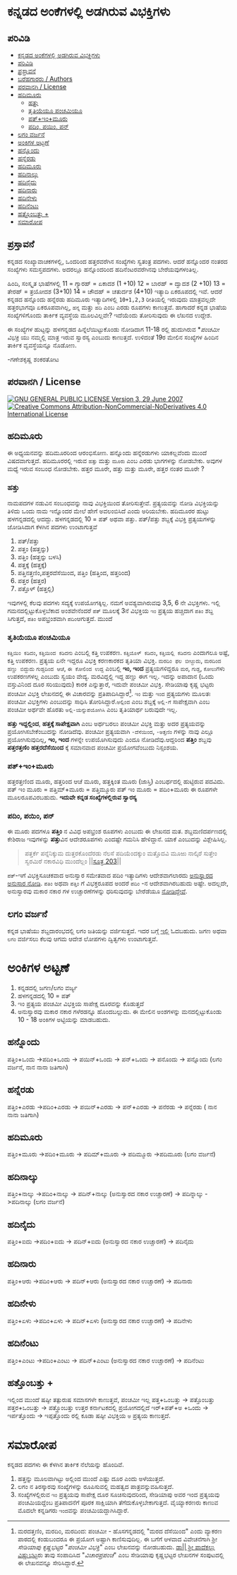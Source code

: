# ಕನ್ನಡದ ಅಂಕೆಗಳಲ್ಲಿ ಅಡಗಿರುವ ವಿಭಕ್ತಿಗಳು
## ಪರಿವಿಡಿ

- [ಕನ್ನಡದ ಅಂಕೆಗಳಲ್ಲಿ ಅಡಗಿರುವ ವಿಭಕ್ತಿಗಳು](#ಕನ್ನಡದ-ಅಂಕೆಗಳಲ್ಲಿ-ಅಡಗಿರುವ-ವಿಭಕ್ತಿಗಳು)
- [ಪರಿವಿಡಿ](#ಪರಿವಿಡಿ)
- [ಪ್ರಸ್ತಾವನೆ](#ಪ್ರಸ್ತಾವನೆ)
- [ಬರೆಹಗಾರರು / Authors](#ಬರೆಹಗಾರರು--authors)
- [ಪರವಾನಗಿ / License](#ಪರವಾನಗಿ--license)
- [ಹದಿಮೂರು](#ಹದಿಮೂರು)
  - [ಹತ್ತು](#ಹತ್ತು)
  - [ತೃತಿಯೆಯೂ ಪಂಚಮಿಯೂ](#ತೃತಿಯೆಯೂ-ಪಂಚಮಿಯೂ)
  - [ಪತ್+ಇಂ+ಮೂರು](#ಪತ್ಇಂಮೂರು)
  - [ಪದಿಂ, ಪಯಿಂ, ಪನ್](#ಪದಿಂ-ಪಯಿಂ-ಪನ್)
- [ಲಗಂ ವರ್ಜನೆ](#ಲಗಂ-ವರ್ಜನೆ)
- [ಅಂಕಿಗಳ ಅಟ್ಟಣೆ](#ಅಂಕಿಗಳ-ಅಟ್ಟಣೆ)
- [ಹನ್ನೊಂದು](#ಹನ್ನೊಂದು)
- [ಹನ್ನೆರಡು](#ಹನ್ನೆರಡು)
- [ಹದಿಮೂರು](#ಹದಿಮೂರು-1)
- [ಹದಿನಾಲ್ಕು](#ಹದಿನಾಲ್ಕು)
- [ಹದಿನೈದು](#ಹದಿನೈದು)
- [ಹದಿನಾರು](#ಹದಿನಾರು)
- [ಹದಿನೇಳು](#ಹದಿನೇಳು)
- [ಹದಿನೆಂಟು](#ಹದಿನೆಂಟು)
- [ಹತ್ತೊಂಬತ್ತು +](#ಹತ್ತೊಂಬತ್ತು-)
- [ಸಮಾರೋಪ](#ಸಮಾರೋಪ)

## ಪ್ರಸ್ತಾವನೆ
ಕನ್ನಡದ ಸಂಖ್ಯಾವಾಚಕಗಳಲ್ಲಿ, ಒಂದರಿಂದ ಹತ್ತರವರೆಗಿನ ಸಂಖ್ಯೆಗಳು ಸ್ವತಂತ್ರ ಪದಗಳು. ಆದರೆ ಹನ್ನೊಂದರ ನಂತರದ ಸಂಖ್ಯೆಗಳು ಸಮಸ್ತಪದಗಳು.
ಅದರಲ್ಲೂ ಹನ್ನೊಂದರಿಂದ ಹದಿನೆಂಟರವರೆಗಿನವು ಬೇರೆಯವುಗಳಂತಿಲ್ಲ.

 ಹಿಂದಿ, ಸಂಸ್ಕೃತ ಭಾಷೆಗಳಲ್ಲಿ 
11 = ಗ್ಯಾರಹ್ = ಏಕಾದಶ (1 +10)
12 = ಬಾರಹ್ = ದ್ವಾದಶ (2 +10)
13 = ತೇರಹ್ = ತ್ರಯೋದಶ (3+10)
14 = ಚೌದಹ್ = ಚತುರ್ದಶ (4+10)
ಇತ್ಯಾದಿ ಏಕರೂಪದಲ್ಲಿ ಇವೆ. ಆದರೆ ಕನ್ನಡದ ಹನ್ನೊಂದು ಹನ್ನೆರಡು ಹದಿಮೂರು ಇತ್ಯಾದಿಗಳಲ್ಲಿ `10+1,2,3` ರೀತಿಯಲ್ಲಿ ಇರುವುದು ಮಾತ್ರವಲ್ಲದೇ ಹತ್ತರಭಾಗವೂ ಏಕರೂಪವಾಗಿಲ್ಲ, `ಹನ್ನ` ಮತ್ತು `ಹದಿ` ಎಂಬ ಎರಡು ರೂಪಗಳು ಕಾಣುತ್ತವೆ. ಹಾಗಾದರೆ ಕನ್ನಡ ಭಾಷೆಯ ಸಂಖ್ಯೆಗಳಿಗೊಂದು ತಾರ್ಕಿಕ ವ್ಯವಸ್ಥೆಯ ಮೂಲವಿಲ್ಲವೇ? ಇದೆಯೆಂದು ತೋರಿಸುವುದು ಈ ಲೆಖನದ ಉದ್ದೇಶ.

ಈ ಸಂಖ್ಯೆಗಳ ಹುಟ್ಟನ್ನು ಹಳಗನ್ನಡದ ಹಿನ್ನೆಲೆಯಿಟ್ಟುಕೊಂಡು ನೋಡಿದಾಗ 11-18 ರಲ್ಲಿ ಹುದುಗಿರುವ **ಪಂಚಮೀ ವಿಭಕ್ತಿ* ಯು ನಮ್ಮಲ್ಲಿ ಮಾತ್ರ ಇರುವ ಸ್ವಾರಸ್ಯ ಎಂಬುದು ಕಾಣುತ್ತದೆ. ಉಳಿದಂತೆ 19ರ ಮೇಲಿನ ಸಂಖ್ಯೆಗಳ ಹಿಂದಿನ ತಾರ್ಕಿಕ ವ್ವವಸ್ಥೆಯನ್ನೂ ನೊಡೋಣ.

-ಗಣೇಶಕೃಷ್ಣ ಶಂಕರತೋಟ

## ಪರವಾನಗಿ / License

[![GNU GENERAL PUBLIC LICENSE Version 3, 29 June 2007](https://www.gnu.org/graphics/gplv3-127x51.png) ![Creative Commons Attribution-NonCommercial-NoDerivatives 4.0 International License](https://i.creativecommons.org/l/by-nc-nd/4.0/88x31.png)](../README.md#ಪರವಾನಗಿ--license)

## ಹದಿಮೂರು
ಈ ಅಧ್ಯಯನವನ್ನು ಹದಿಮೂರರಿಂದ ಆರಂಭಿಸೋಣ. ಹನ್ನೊಂದು ಹನ್ನೆರಡುಗಳು ಯಾಕಲ್ಲವೆಂದು ಮುಂದೆ ವಿಷದವಾಗುತ್ತದೆ.
ಹದಿಮೂರರಲ್ಲಿ ಇರುವ `ಹತ್ತು` ಮತ್ತು `ಮೂರು` ಎಂಬ ಎರಡು ಭಾಗಗಳನ್ನು ನೋಡಬೇಕು. ಅವುಗಳ ಮಧ್ಯೆ ಇರುವ ಸಂಬಂಧ ನೋಡಬೇಕು.
ಹತ್ತರ ಮೂರೇ, ಹತ್ತು ಮತ್ತು ಮೂರೇ, ಹತ್ತರ ನಂತರ ಮೂರೇ ?

### ಹತ್ತು
ನಾಮಪದಗಳ ನಡುವಿನ ಸಂಬಂಧವನ್ನು ನಾವು ವಿಭಕ್ತಿಯಿಂದ ತೋರಿಸುತ್ತೇವೆ. ಪ್ರತ್ಯಯವನ್ನು ನೋಡಿ ವಿಭಕ್ತಿಯನ್ನು ತಿಳಿದು ಒಂದು ನಾಮ ಇನ್ನೊಂದರ ಮೇಲೆ ಹೇಗೆ ಅವಲಂಬಿಸಿದೆ ಎಂದು ಅರಿಯಬೇಕು. ಹದಿಮೂರರ ಹುಟ್ಟು ಹಳಗನ್ನಡದಲ್ಲಿ ಆದದ್ದು. ಹಳಗನ್ನಡದಲ್ಲಿ 10 = ಪತ್ ಅಥವಾ ಪತ್ತು. ಪತ್/ಪತ್ತು ಶಬ್ದಕ್ಕೆ ವಿಭಕ್ತಿ ಪ್ರತ್ಯಯಗಳನ್ನು ಜೋಡಿಸಿದಾಗ ಕೆಳಗಿನ ಪದಗಳು ಉಂಟಾಗುತ್ತವೆ
1. ಪತ್/ಪತ್ತು
2. ಪತ್ತಂ (ಹತ್ತನ್ನು)
3. ಪತ್ತಿಂ (ಹತ್ತನ್ನು ಬಳಸಿ)
4. ಪತ್ತಕ್ಕೆ (ಹತ್ತಕ್ಕೆ)
5. ಪತ್ತಿನತ್ತಣಿಂ,ಪತ್ತರದೆಸೆಯಿಂದ, ಪತ್ತಿಂ (ಹತ್ತಿಂದ, ಹತ್ತರಿಂದ)
6. ಪತ್ತರ (ಹತ್ತರ)
7. ಪತ್ತೊಳ್ (ಹತ್ತಲ್ಲಿ)

ಇವುಗಳಲ್ಲಿ ಕೆಲವು ಪದಗಳು ಸದ್ಯಕ್ಕೆ ಉಪಯೋಗಕ್ಕಿಲ್ಲ. ನಮಗೆ ಅವಶ್ಯವಾಗಿರುವವು 3,5, 6 ನೇ ವಿಭಕ್ತಿಗಳು. ಇಲ್ಲಿ ಗಮನದಲ್ಲಿಟ್ಟುಕೊಳ್ಳಬೆಕಾದ ಅಂಶವೇನೆಂದರೆ `ಪತ್` ಮೂಲಕ್ಕೆ 3ನೆ ವಿಭಕ್ತಿಯ `ಇಂ` ಪ್ರತ್ಯಯ ಹಚ್ಚಿದಾಗ `ಪತಿಂ` ಶಬ್ದ ಸಿಗುತ್ತದೆ, `ಪತಿಂ` ಅಪಭ್ರಂಶವಾಗಿ `ಪದಿಂ`ಆಗುತ್ತದೆ. ಮುಂದೆ

### ತೃತಿಯೆಯೂ ಪಂಚಮಿಯೂ
`ಕತ್ತಿಯಿಂ ಕಡಿದಂ`, `ಕತ್ತಿಯಿಂದ ಕಡಿದನು` ಎಂಬಲ್ಲಿ ಕತ್ತಿ ಉಪಕರಣ.
`ಕತ್ತಿಯೊಳ್ ಕಡಿದಂ`, `ಕತ್ತಿಯಲ್ಲಿ ಕಡಿದನು` ಎಂದಾಗಲೂ ಅಷ್ಟೆ, ಕತ್ತಿ ಉಪಕರಣ. ಪ್ರತ್ಯಯ ಏನೇ ಇದ್ದರೂ ವಿಭಕ್ತಿ ಕರಣಕಾರಕದ ತೃತಿಯಾ ವಿಭಕ್ತಿ.
`ಮರದಿಂ ಫಲ ಬೀೞ್ದುದು`, `ಮರದಿಂದ ಹಣ್ಣು ಬಿದ್ದುದು`
`ಗುಡ್ಡದಿಂದ ಆಚೆ`, `ಈ ಕೋಲಿಂದ ಉದ್ದ` ಎಂಬಲ್ಲಿ **ಇಂ, ಇಂದ** ಪ್ರತ್ಯಯಗಳಿದ್ದರೂ `ಮರ`, `ಗುಡ್ಡ`, `ಕೋಲು`ಗಳು ಉಪಕರಣಗಳಲ್ಲ ಎಂಬುದು ಸ್ವಯಂ ವೇದ್ಯ. ಮರವಿದ್ದಲ್ಲಿ ಇದ್ದ ಹಣ್ಣು ಈಗ ಇಲ್ಲ. ಇದನ್ನು ಅಪಾದಾನ (ಒಂದು ವಸ್ತುವಿನಿಂದ ದೂರ ಸರಿಯುವುದು) ಕಾರಕ ಎನ್ನುತ್ತಾರೆ, ಇದುವೇ ಪಂಚಮೀ ವಿಭಕ್ತಿ. ಸೇಡಿಯಾಪು ಕೃಷ್ಣ ಭಟ್ಟರು ಪಂಚಮೀ ವಿಭಕ್ತಿ ಲೇಖನದಲ್ಲಿ ಈ ವಿಚಾರವನ್ನು ಪ್ರತಿಪಾದಿಸಿದ್ದಾರೆ[^1]. `ಇಂ` ಮತ್ತು `ಇಂದ` ಪ್ರತ್ಯಯಗಳು ಮೂಲತಃ ಪಂಚಮೀ ವಿಭಕ್ತಿಗಳು ಎಂಬುದನ್ನು ಸಾಧಿಸಿ ತೋರಿಸಿದ್ದಾರೆ.`ಅಲ್ಲಿಂದ` ಎಂಬ ಶಬ್ದಕ್ಕೆ `ಅಲ್ಲಿ-ಗೆ` ಸಾಪೇಕ್ಷವಾಗಿ ಎಂಬ ಪಂಚಮೀ ಅರ್ಥವೇ ಹೊರತು `ಅಲ್ಲಿ-ಯನ್ನುಪಯೋಗಿಸಿ` ಎಂಬ ತೃತಿಯಾರ್ಥ ಬರುವುದೇ ಇಲ್ಲ.

**ಹತ್ತು ಇದ್ದಲ್ಲಿಂದ**, **ಹತ್ತಕ್ಕೆ ಸಾಪೇಕ್ಷವಾಗಿ** ಎಂಬ ಅರ್ಥಬರಲು ಪಂಚಮೀ ವಿಭಕ್ತಿ ಮತ್ತು ಅದರ ಪ್ರತ್ಯಯವನ್ನು ಪ್ರಯೋಗಿಸಬೇಕೆಂಬುದನ್ನು ನೋಡಿದೆವು. ಪಂಚಮೀ ಪ್ರತ್ಯಯವಾಗಿ `-ದೆಸೆಯಿಂದ`, `-ಅತ್ತಣಿಂ` ಗಳನ್ನು ನಾವು ಎಲ್ಲೂ ಪ್ರಯೋಗಿಸುವುದಿಲ್ಲ, **ಇಂ, ಇಂದ** ಗಳನ್ನೇ ಉಪಯೊಗಿಸುವುದು ಎಂದೂ ನೋಡಿದೆವು.ಆದ್ದರಿಂದ **ಪತ್ತಿಂ** ಶಬ್ದವು **ಪತ್ತರತ್ತಣಿಂ** **ಹತ್ತರದೆಸೆಯಿಂದ** ಕ್ಕೆ ಸಮಾನವಾದ ಪಂಚಮೀ ಪ್ರಯೋಗವೆಂಬುದು ನಿಸ್ಸಂಶಯ.

### ಪತ್+ಇಂ+ಮೂರು
ಹತ್ತರತ್ತಣಿಂದ ಮೂರು, ಹತ್ತರಿಂದ ಆಚೆ ಮೂರು, ಹತ್ತಕ್ಕಿಂತ ಮೂರು (ಜಾಸ್ತಿ) ಎಂಬರ್ಥದಲ್ಲಿ ಹುಟ್ಟಿರುವ ಪದವಿದು.
ಪತ್ ಇಂ ಮೂರು = ಪತ್ತಿಮ್+ಮೂರು = ಪತ್ತಿಮ್ಮೂರು 
ಪತ್ ಇಂ ಮೂರು = ಪದಿಂ+ಮೂರು
ಈ ರೂಪಗಳೇ ಮೂಲರೂಪವಿರಬಹುದು.
**ಇದುವೇ ಕನ್ನಡ ಸಂಖ್ಯೆಗಳಲ್ಲಿರುವ ಸ್ವಾರಸ್ಯ**

### ಪದಿಂ, ಪಯಿಂ, ಪನ್
ಈ ಮೂರು ಪದಗಳೂ **ಪತ್ತಿಂ** ನ ವಿವಿಧ ಅಪಭ್ರಂಶ ರೂಪಗಳು ಎಂಬುದು ಈ ಲೇಖನದ ಮತ.
ಶಬ್ದಮಣಿದರ್ಪಣದಲ್ಲಿ ಕೇಶಿರಾಜ ಇವುಗಳನ್ನು **ಪತ್ತು**ವಿನ ಆದೇಶರೂಪಗಳು ಎಂದಷ್ಟೇ ಗಮನಿಸಿ ಹೇಳಿದ್ದಾನೆ. ಯಾಕೆ ಎಂಬುದನ್ನು ವಿಶ್ಲೇಷಿಸಿಲ್ಲ.

>ಪತ್ತರ್ಕೆ ಪನ್ನೆನಿಕ್ಕುಮ
ದುತ್ತರಕೊಂದೆರಡು ನೆಲಸೆ ಪದಿಯೆಂದಕ್ಕುಂ
ಮತ್ತೊದವಿ ಮೂಱು ನಾಲ್ಕಿರೆ
ಸುತ್ತೇಂ ಸ್ವರಮಿರೆ ನಕಾರವಿಧಿ ಮುಂದೆಲ್ಲಂ ||[ಸೂತ್ರ 203](https://youtu.be/ZIjoq7hUcVc?list=PLYc_H2yt-vAJhMjmz3cztfjiNO7XhgRQG&t=3365)||

`ಪತ್`-ಇಗೆ ವಿಭಕ್ತಿಸೂಚಕವಾದ ಅನುಸ್ವಾರ ಸಮೇತವಾದ ಪದಿಂ ಇತ್ಯಾದಿಗಳು ಆದೇಶವಾಗಲಾರದು [ಅನುಸ್ವಾರದ ಅನುಸಾರ ನೋಡಿ](https://github.com/amshuman-kr/kannadada-bhakti/blob/main/content/%E0%B2%B5%E0%B2%95%E0%B2%BE%E0%B2%B0%E0%B2%A6%20%E0%B2%B5%E0%B2%BF%E0%B2%AD%E0%B2%95%E0%B3%8D%E0%B2%A4%E0%B2%BF.md#%E0%B2%A6%E0%B3%8D%E0%B2%B5%E0%B2%BF%E0%B2%A4%E0%B3%8D%E0%B2%B5%E0%B2%B8%E0%B2%82%E0%B2%A7%E0%B2%BF). `ಪತಿಂ` ಅಥವಾ `ಪತ್ತಿಂ` ಗೆ ವಿಭಕ್ತರೂಪದ ಅಂದರೆ `ಪದಿಂ` -ನ ಆದೇಶವಾಗಿರಬಹುದು ಅಷ್ಟೇ.
ಅದಲ್ಲದೇ, ಅನುಸ್ವಾರವು ಮಕಾರ ನಕಾರ ಗಳ ಉಚ್ಚಾರಣೆಗಳನ್ನು ಧರಿಸುವುದನ್ನು ಬೇರೆಡೆಯೂ [ನೋಡಿದ್ದೇವೆ](https://github.com/amshuman-kr/kannadada-bhakti/blob/main/content/%E0%B2%85%E0%B2%A8%E0%B3%81%E0%B2%B8%E0%B3%8D%E0%B2%B5%E0%B2%BE%E0%B2%B0%E0%B2%A6%20%E0%B2%85%E0%B2%A8%E0%B3%81%E0%B2%B8%E0%B2%BE%E0%B2%B0.md#%E0%B2%B9%E0%B2%B5%E0%B3%8D%E0%B2%AF%E0%B2%95%E0%B2%95%E0%B2%A8%E0%B3%8D%E0%B2%A8%E0%B2%A1%E0%B2%A6%E0%B2%B2%E0%B3%8D%E0%B2%B2%E0%B2%BF-%E0%B2%85%E0%B2%B0%E0%B3%8D%E0%B2%A7%E0%B2%BE%E0%B2%A8%E0%B3%81%E0%B2%B8%E0%B3%8D%E0%B2%B5%E0%B2%BE%E0%B2%B0-%E0%B2%B9%E0%B2%BE%E0%B2%97%E0%B3%82-%E0%B2%85%E0%B2%A6%E0%B3%81-%E0%B2%A8%E0%B2%95%E0%B2%BE%E0%B2%B0%E0%B2%B5%E0%B2%BE%E0%B2%97%E0%B3%81%E0%B2%B5-%E0%B2%AA%E0%B3%8D%E0%B2%B0%E0%B2%95%E0%B3%8D%E0%B2%B0%E0%B2%BF%E0%B2%AF%E0%B3%86). 

## ಲಗಂ ವರ್ಜನೆ
ಕನ್ನಡ ಭಾಷೆಯು ಶಬ್ದದಾರಂಭದಲ್ಲಿ ಲಗಂ ಜತಿಯನ್ನು ವರ್ಜಿಸುತ್ತದೆ. ಇದರ ಬಗ್ಗೆ [ಇಲ್ಲಿ](https://github.com/amshuman-kr/kannadada-bhakti/blob/main/content/%E0%B2%B5%E0%B2%95%E0%B2%BE%E0%B2%B0%E0%B2%A6%20%E0%B2%B5%E0%B2%BF%E0%B2%AD%E0%B2%95%E0%B3%8D%E0%B2%A4%E0%B2%BF.md#%E0%B2%A6%E0%B3%8D%E0%B2%B5%E0%B2%BF%E0%B2%A4%E0%B3%8D%E0%B2%B5%E0%B2%B8%E0%B2%82%E0%B2%A7%E0%B2%BF) ಓದಬಹುದು. ಜಗಣ ಅಥವಾ `ಲಗಂ` ವರ್ಜಿಸಲು ಕೆಲವು ಆಗಮ ಆದೇಶ ಲೋಪಗಳು ದ್ವಿತ್ವಗಳು ಉಂಟಾಗುತ್ತವೆ.

# ಅಂಕಿಗಳ ಅಟ್ಟಣೆ
1. ಕನ್ನಡದಲ್ಲಿ ಜಗಣ/ಲಗಂ ವರ್ಜ್ಯ
2. ಹಳಗನ್ನಡದಲ್ಲಿ 10 = ಪತ್
3. ಇಂ ಪ್ರತ್ಯಯ ಪಂಚಮೀ ವಿಭಕ್ತಿಯ ಸಾಪೇಕ್ಷ ದೂರವನ್ನು ಕೊಡುತ್ತದೆ
4. ಅನುಸ್ವಾರವು ಮಕಾರ ನಕಾರ ಗಳೆರಡನ್ನೂ ಹೊಂದಬಲ್ಲುದು.
ಈ ಮೇಲಿನ ಅಂಶಗಳನ್ನು ಮನದಲ್ಲಿಟ್ಟುಕೊಂಡು 10 - 18 ಅಂಕಿಗಳ ಅಟ್ಟಿಯನ್ನು ಮಾಡಬಹುದು.

## ಹನ್ನೊಂದು
ಪತ್ತಿಂ+ಒಂದು ->ಪದಿಂ+ಒಂದು -> ಪಯಿನ್+ಒಂದು -> ಪನ್+ಒಂದು -> ಪನೊಂದು -> ಪನ್ನೊಂದು (ಲಗಂ ವರ್ಜನೆ, ನಾನ ನಾನಾ ಜತಿಗಾಗಿ)

## ಹನ್ನೆರಡು
ಪತ್ತಿಂ+ಎರಡು ->ಪದಿಂ+ಎರಡು -> ಪಯಿನ್+ಎರಡು -> ಪನ್+ಎರಡು -> ಪನೆರಡು -> ಪನ್ನೆರಡು ( ನಾನ ನಾನಾ ಜತಿಗಾಗಿ)

## ಹದಿಮೂರು
ಪತ್ತಿಂ+ಮೂರು ->ಪದಿಂ+ಮೂರು -> ಪದಿಮ್+ಮೂರು -> ಪದಿಮ್ಮೂರು ->ಪದಿಮೂರು (ಲಗಂ ವರ್ಜನೆ)

## ಹದಿನಾಲ್ಕು
ಪತ್ತಿಂ+ನಾಲ್ಕು ->ಪದಿಂ+ನಾಲ್ಕು -> ಪದಿನ್+ನಾಲ್ಕು (ಅನುಸ್ವಾರದ ನಕಾರ ಉಚ್ಚಾರಣೆ) -> ಪದಿನ್ನಾಲ್ಕು ->ಪದಿನಾಲ್ಕು (ಲಗಂ ವರ್ಜನೆ)

## ಹದಿನೈದು
ಪತ್ತಿಂ+ಐದು ->ಪದಿಂ+ಐದು -> ಪದಿನ್+ಐದು (ಅನುಸ್ವಾರದ ನಕಾರ ಉಚ್ಚಾರಣೆ) -> ಪದಿನೈದು

## ಹದಿನಾರು
ಪತ್ತಿಂ+ಆರು ->ಪದಿಂ+ಆರು -> ಪದಿನ್+ಆರು (ಅನುಸ್ವಾರದ ನಕಾರ ಉಚ್ಚಾರಣೆ) -> ಪದಿನಾರು

## ಹದಿನೇಳು
ಪತ್ತಿಂ+ಏಳು ->ಪದಿಂ+ಏಳು -> ಪದಿನ್+ಏಳು (ಅನುಸ್ವಾರದ ನಕಾರ ಉಚ್ಚಾರಣೆ) -> ಪದಿನೇಳು

## ಹದಿನೆಂಟು
ಪತ್ತಿಂ+ಎಂಟು ->ಪದಿಂ+ಎಂಟು -> ಪದಿನ್+ಎಂಟು (ಅನುಸ್ವಾರದ ನಕಾರ ಉಚ್ಚಾರಣೆ) -> ಪದಿನೆಂಟು
## ಹತ್ತೊಂಬತ್ತು +
ಇಲ್ಲಿಂದ ಮುಂದೆ ಷಷ್ಠೀ ತತ್ಪುರುಷ ಸಮಾಸಗಳೇ ಕಾಣುತ್ತವೆ, ಪಂಚಮೀ ಇಲ್ಲ
ಪತ್ತ+ಒಂಬತ್ತು -> ಪತ್ತೊಂಬತ್ತು
ಪತ್ತರ+ಒಂಬತ್ತು -> ಪತ್ತ್ರೊಂಬತ್ತು ಉತ್ತರ ಕರ್ನಾಟಕದಲ್ಲಿ ಪ್ರಯೋಗದಲ್ಲಿದೆ
ಇರ್+ಪತ್+ಅ +ಒಂದು -> ಇರ್ಪತ್ತೊಂದು -> ಇಪ್ಪತ್ತೊಂದು ರಲ್ಲಿ ಕೂಡಾ ಷಷ್ಠೀ ವಿಭಕ್ತಿಯ `ಅ` ಪ್ರತ್ಯಯ ಕಾಣುತ್ತದೆ.

# ಸಮಾರೋಪ
ಕನ್ನಡದ ಪದಗಳು ಈ ಕೆಳಗಿನ ತಾರ್ಕಿಕ ನೆಲೆಯನ್ನು ಹೊಂದಿವೆ.
1. ಹತ್ತನ್ನು ಮೂಲವಾಗಿಟ್ಟು ಅಲ್ಲಿಂದ ಮುಂದೆ ಎಷ್ಟು ದೂರ ಎಂದು ಅಳೆಯುತ್ತದೆ.
2. ಲಗಂ ನ ತಿರಸ್ಕಾರವು ಸಂಖ್ಯೆಗಳನ್ನು ರೂಪಿಸುವಲ್ಲಿ ಮಹತ್ವದ ಪಾತ್ರವನ್ನುವಹಿಸುತ್ತದೆ.
3. ಸಂಖ್ಯೆಗಳಲ್ಲಿರುವ `ಇಂ` ಪ್ರತ್ಯಯವು ಸಾಪೇಕ್ಷ ದೂರ ಸೂಚಿಸುವುದರಿಂದ, ಸೇಡಿಯಾಪು ಅವರ ಇಂದ ಪ್ರತ್ಯಯವು ಪಂಚಮಿಯದ್ದೆಂಬ ಪ್ರತಿಪಾದನೆಗೆ ಪೂರಕ ಸಾಕ್ಷಿಯಾಗಿ ತೆಗೆದುಕೊಳ್ಳಬೇಕಾಗುತ್ತದೆ. ವೈಯ್ಯಾಕರಣರು ಕಾಣುವ ಮೊದಲೇ ಕನ್ನಡಿಗರು `ಇಂದ`ವನ್ನು ಪಂಚಮಿಯದ್ದಾಗಿಸಿದ್ದಾರೆ. 


[^1]: ಮರದತ್ತಣಿಂ, ಮರದಿಂ, ಮರದಿಂದ: ಪಂಚಮೀ - ಹೊಸಗನ್ನಡದಲ್ಲಿ "ಮರದ ದೆಸೆಯಿಂದ" ಎಂದು ವ್ಯಾಕರಣ ಪಾಠದಲ್ಲಿ ಕಂಡುಬಂದರೂ ಈ ಪ್ರಯೋಗ ಅಷ್ಟಾಗಿ ಕಾಣಿಸುವುದಿಲ್ಲ. ಈ ಬಗೆಗೆ ಆಳವಾದ ವಿವೇಚನೆಗಾಗಿ ಶ್ರೀ *ಸೇಡಿಯಾಪು ಕೃಷ್ಣಭಟ್ಟ*ರ "*ಪಂಚಮೀ ವಿಭಕ್ತಿ*" ಎಂಬ ಲೇಖನವನ್ನು ನೋಡಬಹುದು.
[ಡಾ|| ಶ್ರೀ ಪಾದೆಕಲ್ಲು ವಿಷ್ಣುಭಟ್ಟ](https://www.clubhouse.com/@padekallu?utm_medium=ch_profile&utm_campaign=wSPhDP4r4o-9Pe_zqseDBA-212445)ರು ತಾವು ಸಂಪಾದಿಸಿದ "*ವಿಚಾರಪ್ರಪಂಚ*" ಎಂಬ ಸೇಡಿಯಾಪು ಕೃಷ್ಣಭಟ್ಟರ ಲೇಖನಗಳ ಸಂಪುಟದಲ್ಲಿ ಈ ಲೇಖನವನ್ನೂ ಸೇರಿಸಿದ್ದಾರೆ.
